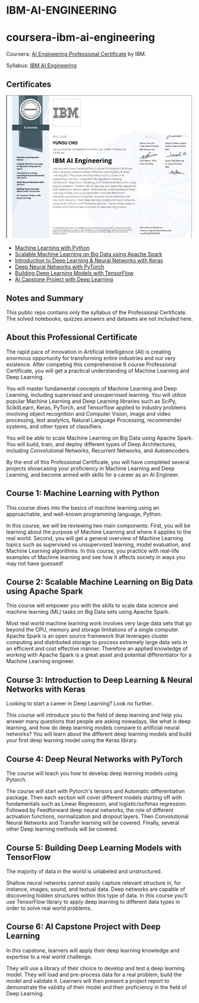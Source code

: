 # IBM-AI-ENGINEERING



# coursera-ibm-ai-engineering

Coursera: [AI Engineering Professional Certificate](https://www.coursera.org/professional-certificates/ai-engineer) by IBM.

Syllabus: [IBM AI Engineering](IBM-AI-Engineering.ipynb)

## Certificates


<img src="https://github.com/YUNSUCHO/IBM-AI-ENGINEERING/blob/main/cer.png" width="500px"/>

* [Machine Learning with Python](Coursera%20SG8FTPQYZN6A.pdf)
* [Scalable Machine Learning on Big Data using Apache Spark](Coursera%20AQY45J4F23LH.pdf)
* [Introduction to Deep Learning & Neural Networks with Keras](Coursera%20KF38F7KA8ELK.pdf)
* [Deep Neural Networks with PyTorch](Coursera%20Z3YDVGBMT25B.pdf)
* [Building Deep Learning Models with TensorFlow](Coursera%20ZUKB5RN7G5L5.pdf)
* [AI Capstone Project with Deep Learning](Coursera%2036FTF6J66NXJ.pdf)

## Notes and Summary

This public repo contains only the syllabus of the Professional Certificate. The solved notebooks, quizzes answers and datasets are not included here.

## About this Professional Certificate
The rapid pace of innovation in Artificial Intelligence (AI) is creating enormous opportunity for transforming entire industries and our very existence. After competing this comprehensive 6 course Professional Certificate, you will get a practical understanding of Machine Learning and Deep Learning.

You will master fundamental concepts of Machine Learning and Deep Learning, including supervised and unsupervised learning. You will utilize popular Machine Learning and Deep Learning libraries such as SciPy, ScikitLearn, Keras, PyTorch, and Tensorflow applied to industry problems involving object recognition and Computer Vision, image and video processing, text analytics, Natural Language Processing, recommender systems, and other types of classifiers.

You will be able to scale Machine Learning on Big Data using Apache Spark. You will build, train, and deploy different types of Deep Architectures, including Convolutional Networks, Recurrent Networks, and Autoencoders.

By the end of this Professional Certificate, you will have completed several projects showcasing your proficiency in Machine Learning and Deep Learning, and become armed with skills for a career as an AI Engineer.

## Course 1: Machine Learning with Python
This course dives into the basics of machine learning using an approachable, and well-known programming language, Python.

In this course, we will be reviewing two main components: First, you will be learning about the purpose of Machine Learning and where it applies to the real world. Second, you will get a general overview of Machine Learning topics such as supervised vs unsupervised learning, model evaluation, and Machine Learning algorithms. In this course, you practice with real-life examples of Machine learning and see how it affects society in ways you may not have guessed!

## Course 2: Scalable Machine Learning on Big Data using Apache Spark
This course will empower you with the skills to scale data science and machine learning (ML) tasks on Big Data sets using Apache Spark.

Most real world machine learning work involves very large data sets that go beyond the CPU, memory and storage limitations of a single computer. Apache Spark is an open source framework that leverages cluster computing and distributed storage to process extremely large data sets in an efficient and cost effective manner. Therefore an applied knowledge of working with Apache Spark is a great asset and potential differentiator for a Machine Learning engineer.

## Course 3: Introduction to Deep Learning & Neural Networks with Keras
Looking to start a career in Deep Learning? Look no further.

This course will introduce you to the field of deep learning and help you answer many questions that people are asking nowadays, like what is deep learning, and how do deep learning models compare to artificial neural networks? You will learn about the different deep learning models and build your first deep learning model using the Keras library.

## Course 4: Deep Neural Networks with PyTorch
The course will teach you how to develop deep learning models using Pytorch.

The course will start with Pytorch's tensors and Automatic differentiation package. Then each section will cover different models starting off with fundamentals such as Linear Regression, and logistic/softmax regression. Followed by Feedforward deep neural networks, the role of different activation functions, normalization and dropout layers. Then Convolutional Neural Networks and Transfer learning will be covered. Finally, several other Deep learning methods will be covered.

## Course 5: Building Deep Learning Models with TensorFlow
The majority of data in the world is unlabeled and unstructured.

Shallow neural networks cannot easily capture relevant structure in, for instance, images, sound, and textual data. Deep networks are capable of discovering hidden structures within this type of data. In this course you’ll use TensorFlow library to apply deep learning to different data types in order to solve real world problems.

## Course 6: AI Capstone Project with Deep Learning
In this capstone, learners will apply their deep learning knowledge and expertise to a real world challenge.

They will use a library of their choice to develop and test a deep learning model. They will load and pre-process data for a real problem, build the model and validate it. Learners will then present a project report to demonstrate the validity of their model and their proficiency in the field of Deep Learning.

